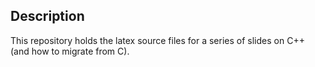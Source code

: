 ## Description

This repository holds the latex source files for a series of slides on C++ (and how to migrate from C).
